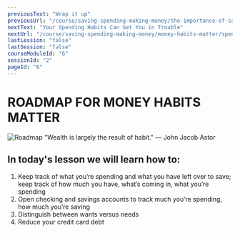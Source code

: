 ```yaml
---
previousText: "Wrap it up"
previousUrl: "/course/saving-spending-making-money/the-importance-of-saving/summary"
nextText: "Your Spending Habits Can Get You in Trouble"
nextUrl: "/course/saving-spending-making-money/money-habits-matter/spending-habits"
lastLession: "false"
lastSession: "false"
courseModuleId: "6"
sessionId: "2"
pageId: "6"
---
```



# ROADMAP FOR MONEY HABITS MATTER

![Roadmap](/assets/img/roadmap.png)
<sparkle-character-intro class="shift-up-overlap" position="right" character="jen">
"Wealth is largely the result of habit." — John Jacob Astor
</sparkle-character-intro>

## In today's lesson we will learn how to:

1. Keep track of what you’re  spending and what you have left over to save; keep track of how much you have, what’s coming in, what you’re spending
2. Open checking and savings accounts to track much you’re spending, how much you’re saving
3. Distinguish between wants versus needs
4. Reduce your credit card debt

